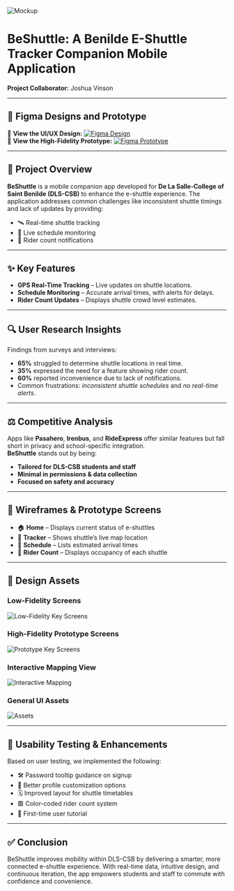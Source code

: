 ![Mockup](https://github.com/ludreinsalvador/beshuttle-ui-ux-design/blob/main/beshuttle-mockup.png)

# BeShuttle: A Benilde E-Shuttle Tracker Companion Mobile Application
**Project Collaborator:** Joshua Vinson

---

## 🚀 Figma Designs and Prototype  
🔗 **View the UI/UX Design:** [![Figma Design](https://img.shields.io/badge/Figma-Design-blue?logo=figma)](https://www.figma.com/design/C4ZpiRVb1JbIQXDKcskcCd/BeShuttle-Prototypes---UIUX?node-id=7-1777&t=kUixTEZ9awkFP32Y-1)  
🔗 **View the High-Fidelity Prototype:** [![Figma Prototype](https://img.shields.io/badge/Figma-Prototype-blue?logo=figma)](https://www.figma.com/proto/C4ZpiRVb1JbIQXDKcskcCd/BeShuttle-Prototypes---UIUX?node-id=140-3692&scaling=scale-down&page-id=7%3A1777&starting-point-node-id=140%3A3692)

---

## 📱 Project Overview  
**BeShuttle** is a mobile companion app developed for **De La Salle-College of Saint Benilde (DLS-CSB)** to enhance the e-shuttle experience. The application addresses common challenges like inconsistent shuttle timings and lack of updates by providing:
- 🛰️ Real-time shuttle tracking  
- 📅 Live schedule monitoring  
- 👥 Rider count notifications

---

## ✨ Key Features  
- **GPS Real-Time Tracking** – Live updates on shuttle locations.  
- **Schedule Monitoring** – Accurate arrival times, with alerts for delays.  
- **Rider Count Updates** – Displays shuttle crowd level estimates.  

---

## 🔍 User Research Insights  
Findings from surveys and interviews:  
- **65%** struggled to determine shuttle locations in real time.  
- **35%** expressed the need for a feature showing rider count.  
- **60%** reported inconvenience due to lack of notifications.  
- Common frustrations: *inconsistent shuttle schedules* and *no real-time alerts*.

---

## ⚖️ Competitive Analysis  
Apps like **Pasahero**, **Irenbus**, and **RideExpress** offer similar features but fall short in privacy and school-specific integration.  
**BeShuttle** stands out by being:
- **Tailored for DLS-CSB students and staff**  
- **Minimal in permissions & data collection**  
- **Focused on safety and accuracy**

---

## 🧩 Wireframes & Prototype Screens  
- 🏠 **Home** – Displays current status of e-shuttles  
- 📍 **Tracker** – Shows shuttle’s live map location  
- 📅 **Schedule** – Lists estimated arrival times  
- 🔢 **Rider Count** – Displays occupancy of each shuttle  

---

## 🎨 Design Assets

### Low-Fidelity Screens  
![Low-Fidelity Key Screens](low-fidelity-key-screens.png)

### High-Fidelity Prototype Screens  
![Prototype Key Screens](prototype-key-screens.png)

### Interactive Mapping View  
![Interactive Mapping](interactive-mapping.png)

### General UI Assets  
![Assets](assets.png)

---

## 🔁 Usability Testing & Enhancements  
Based on user testing, we implemented the following:  
- 🛠️ Password tooltip guidance on signup  
- 🎨 Better profile customization options  
- 🗓️ Improved layout for shuttle timetables  
- 🟥 Color-coded rider count system  
- 📘 First-time user tutorial  

---

## ✅ Conclusion  
BeShuttle improves mobility within DLS-CSB by delivering a smarter, more connected e-shuttle experience. With real-time data, intuitive design, and continuous iteration, the app empowers students and staff to commute with confidence and convenience.
